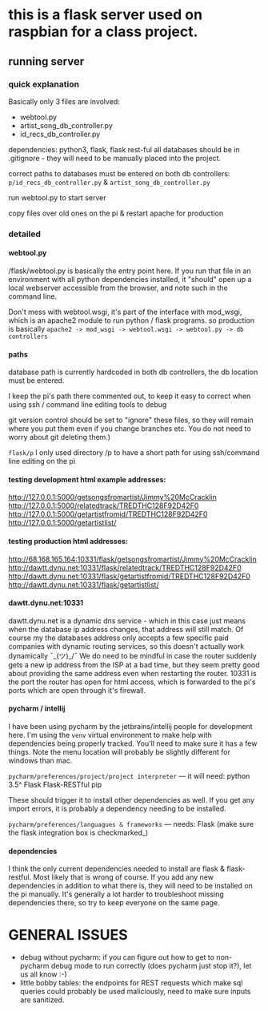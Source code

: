 # this is a flask server used on raspbian for a class project.


## running server

### quick explanation
Basically only 3 files are involved:
- webtool.py
- artist_song_db_controller.py
- id_recs_db_controller.py

dependencies: python3, flask, flask rest-ful
all databases should be in .gitignore - they will need to be manually placed into the project.

correct paths to databases must be entered on both db controllers: `p/id_recs_db_controller.py` & `artist_song_db_controller.py`

run webtool.py to start server

copy files over old ones on the pi & restart apache for production

### detailed

#### webtool.py
/flask/webtool.py is basically the entry point here.
 If you run that file in an environment with all python dependencies installed,
 it "should" open up a local webserver accessible from the browser, and note such in the command line.

Don't mess with webtool.wsgi, it's part of the interface with mod_wsgi, which is an apache2 module to run python / flask programs.
so production is basically `apache2 -> mod_wsgi -> webtool.wsgi -> webtool.py -> db controllers`

#### paths
database path is currently hardcoded in both db controllers, the db location must be entered.

I keep the pi's path there commented out, to keep it easy to correct when using ssh / command line editing tools to debug

git version control should be set to "ignore" these files, so they will remain where you put them even if you change branches etc. You do not need to worry about git deleting them.)

`flask/p` I only used directory /p to have a short path for using ssh/command line editing on the pi

#### testing development html example addresses:
http://127.0.0.1:5000/getsongsfromartist/Jimmy%20McCracklin
http://127.0.0.1:5000/relatedtrack/TREDTHC128F92D42F0
http://127.0.0.1:5000/getartistfromid/TREDTHC128F92D42F0
http://127.0.0.1:5000/getartistlist/
#### testing production html addresses:
http://68.168.165.164:10331/flask/getsongsfromartist/Jimmy%20McCracklin
http://dawtt.dynu.net:10331/flask/relatedtrack/TREDTHC128F92D42F0
http://dawtt.dynu.net:10331/flask/getartistfromid/TREDTHC128F92D42F0
http://dawtt.dynu.net:10331/flask/getartistlist/

#### dawtt.dynu.net:10331
dawtt.dynu.net is a dynamic dns service - which in this case just means when the database ip address changes, that address will still match. 
Of course my the databases address only accepts a few specific paid companies with dynamic routing services, so this doesn't actually work dynamically ¯\_(ツ)_/¯
We do need to be mindful in case the router suddenly gets a new ip address from the ISP at a bad time, but they seem pretty good about providing the same address even when restarting the router.
10331 is the port the router has open for html access, which is forwarded to the pi's ports which are open through it's firewall.

#### pycharm / intellij
I have been using pycharm by the jetbrains/intellij people for development here.
I'm using the `venv` virtual environment to make help with dependencies being properly tracked.
You'll need to make sure it has a few things. Note the menu location will probably be slightly different for windows than mac. 

`pycharm/preferences/project/project interpreter` —  it will need:
python 3.5^
Flask
Flask-RESTful
pip

These should trigger it to install other dependencies as well. If you get any import errors, it is probably a dependency needing to be installed.

`pycharm/preferences/languagues & frameworks` — needs:
Flask (make sure the flask integration box is checkmarked_)


#### dependencies
I think the only current dependencies needed to install are flask & flask-restful.
Most likely that is wrong of course.
If you add any new dependencies in addition to what there is, they will need to be installed on the pi manually.
It's generally a lot harder to troubleshoot missing dependencies there, so try to keep everyone on the same page.

# GENERAL ISSUES
- debug without pycharm: if you can figure out how to get to non-pycharm debug mode to run correctly (does pycharm just stop it?), let us all know :-)
- little bobby tables: the endpoints for REST requests which make sql queries could probably be used maliciously, need to make sure inputs are sanitized.